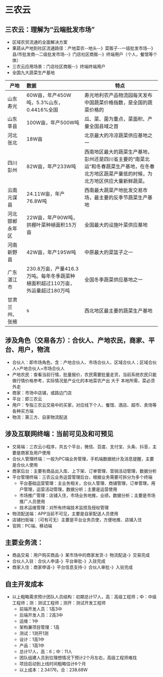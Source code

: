 # 三农云

## 三农云：理解为“云端批发市场”
* 区域农贸流通的全面解决方案
* 果蔬从产地到社区流通路径：产地菜农--地头--》菜贩子--一级批发市场--》县/市批发商--二级批发市场--》门店社区商贩--》终端用户（个人，餐馆等个体）
* 三农云应用场景：门店社区商贩--》终端终端用户
* 全国九大蔬菜生产基地

产地|数据|特点
--|:--|--
山东寿光|60W亩，年产450W吨，5.3%山东，0.4416%全国|寿光地利农产品物流园每天发布中国蔬菜价格指数，是全国的蔬菜价格的
山东莘县|100W亩，年产500W吨|瓜、菜、菌为重点，菜面积、产量全国县域之首
河北张北|18W亩|北京最大的冷凉蔬菜供应基地之一
四川彭州|82W亩，年产233W吨|西南地区最大的蔬菜生产基地，彭州还是四川省主要的“南菜北运”和冬春蔬菜生产基地，在冬春北方地区蔬菜产量低的时候，为北方地区供应大量新鲜蔬菜。
云南元谋县|24.11W亩，年产76.8W吨|西南最大蔬菜产地批发交易市场，最主要的反季节蔬菜生产基地
河北邯郸永年区|22W亩，年产90W吨，拱棚叶菜种植面积15万亩|全国最大的设施叶菜供应基地
河南新野县|42W亩，年产195W吨|中原最大的菜篮子之一
广东湛江市|230.8万亩，产量416.3万吨。每年冬季蔬菜种植面积超过110万亩，外运量超过180万吨|全国冬季蔬菜供应基地之一
甘肃兰州、张掖|s|西北地区最主要的蔬菜生产基地


## 涉及角色（交易各方）：合伙人、产地农民，商家、平台、用户，物流
* 合伙人：即市场角色，含：产地合伙人、市场合伙人、区域合伙人；区域合伙人>产地合伙人=市场合伙人
* 产地农民：查看当前行情，批量报价，农民需要批量走货，当前系统农民只能做行情价格参考，实际情况是产业化的本地菜农产出 大于 本地所需，菜必须外走
* 商家：市场中店铺，或路边门店
* 平台：即三农云
* 用户：专指三农云交易中的买家，对应线下个人、餐馆、酒店、超市、卖场等各种买方端
* 物流：第三方、自家物流配送
## 涉及互联网终端：当前可见及和可预见
* 交易端：三农云小程序，共五个平台，微信、百度、支付宝、头条、抖音，主要是商家及用户使用
* 合伙人管理终端：一般为PC端业务管理，手机端数据统计及消息提醒，主要是合伙人使用
* 商家后台：主要有商品出入库、上下架、订单管理、营销活动管理，数据分析
* 平台管理终端：三农云业务运营管理后台，根据业务需要可拆分为多个终端
  * 平台基础运营管理：主业务相关，合伙人管理、商铺管理，订单管理，用户管理，运营活动管理，数据分析；主要是运营使用
  * 市场推广管理：店铺入住，市场业务地推，业绩，数据分析；主要是市场推广人员使用
  *  技术运维管理：对所有终端技术监控及授权管理
* 物流配送端：APP当前不可见，主要是自家配送人员使用
* 店铺扫街端：（可有可无）主要是平台业务员使，方便地推、店铺入住
* 官网：PC端、移动端
## 主要业务流：
* 商品交易：用户购买商品-》某市场中的商家发货-》物流配送-》交易完成
* 合伙人入驻：合伙人申请-》平台审批-》入驻完成
* 商家入住：商家申请-》平台信息支持-》合伙人审批-》入驻完成
## 自主开发成本
* 以上粗略需求预计团队人员结构：初期总计17人，高：高级工程师；中：中级工程师；测：测试工程师；测开：测试开发工程师
  * 前端开发人员：1高3中
  * 后端开发人员：2高3中
  * 运维：1中
  * 架构兼项目管理：1高
  * 测试：1测开1测
  * 设计：1高1中
  * 产品：1高1中
  * 总计17人，高：6；中：11人
  * 团队组建人员到位理想情况下预计2个月左右，高级工程师难找
  * 项目启动到上线时间粗略估计6个月
  * 以上成本：2.34*17*6，合：238.68W
